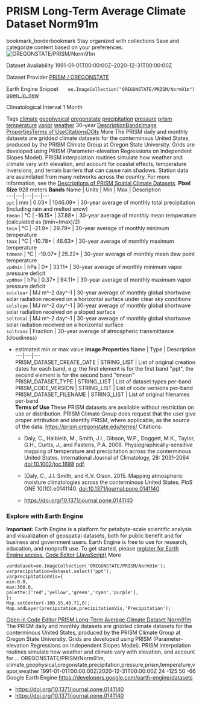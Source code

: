  
#  PRISM Long-Term Average Climate Dataset Norm91m 
bookmark_borderbookmark Stay organized with collections  Save and categorize content based on your preferences.
![OREGONSTATE/PRISM/Norm91m](https://developers.google.com/earth-engine/datasets/images/OREGONSTATE/OREGONSTATE_PRISM_Norm91m_sample.png) 

Dataset Availability
    1991-01-01T00:00:00Z–2020-12-31T00:00:00Z 

Dataset Provider
     [ PRISM / OREGONSTATE ](https://www.prism.oregonstate.edu/) 

Earth Engine Snippet
     `    ee.ImageCollection("OREGONSTATE/PRISM/Norm91m")   ` [ open_in_new ](https://code.earthengine.google.com/?scriptPath=Examples:Datasets/OREGONSTATE/OREGONSTATE_PRISM_Norm91m) 

Climatological Interval
    1 Month 

Tags
     [climate](https://developers.google.com/earth-engine/datasets/tags/climate) [geophysical](https://developers.google.com/earth-engine/datasets/tags/geophysical) [oregonstate](https://developers.google.com/earth-engine/datasets/tags/oregonstate) [precipitation](https://developers.google.com/earth-engine/datasets/tags/precipitation) [pressure](https://developers.google.com/earth-engine/datasets/tags/pressure) [prism](https://developers.google.com/earth-engine/datasets/tags/prism) [temperature](https://developers.google.com/earth-engine/datasets/tags/temperature) [vapor](https://developers.google.com/earth-engine/datasets/tags/vapor) [weather](https://developers.google.com/earth-engine/datasets/tags/weather)
30-year
[Description](https://developers.google.com/earth-engine/datasets/catalog/OREGONSTATE_PRISM_Norm91m#description)[Bands](https://developers.google.com/earth-engine/datasets/catalog/OREGONSTATE_PRISM_Norm91m#bands)[Image Properties](https://developers.google.com/earth-engine/datasets/catalog/OREGONSTATE_PRISM_Norm91m#image-properties)[Terms of Use](https://developers.google.com/earth-engine/datasets/catalog/OREGONSTATE_PRISM_Norm91m#terms-of-use)[Citations](https://developers.google.com/earth-engine/datasets/catalog/OREGONSTATE_PRISM_Norm91m#citations)[DOIs](https://developers.google.com/earth-engine/datasets/catalog/OREGONSTATE_PRISM_Norm91m#dois) More
The PRISM daily and monthly datasets are gridded climate datasets for the conterminous United States, produced by the PRISM Climate Group at Oregon State University.
Grids are developed using PRISM (Parameter-elevation Regressions on Independent Slopes Model). PRISM interpolation routines simulate how weather and climate vary with elevation, and account for coastal effects, temperature inversions, and terrain barriers that can cause rain shadows. Station data are assimilated from many networks across the country. For more information, see the [Descriptions of PRISM Spatial Climate Datasets](https://www.prism.oregonstate.edu/documents/PRISM_datasets.pdf).
**Pixel Size** 928 meters 
**Bands**
Name | Units | Min | Max | Description  
---|---|---|---|---  
`ppt` | mm |  0.03*  |  1046.09*  | 30-year average of monthly total precipitation (including rain and melted snow)  
`tmean` | °C |  -16.15*  |  37.88*  | 30-year average of monthly mean temperature (calculated as (tmin+tmax)/2)  
`tmin` | °C |  -21.9*  |  29.79*  | 30-year average of monthly minimum temperature  
`tmax` | °C |  -10.78*  |  46.63*  | 30-year average of monthly maximum temperature  
`tdmean` | °C |  -19.07*  |  25.22*  | 30-year average of monthly mean dew point temperature  
`vpdmin` | hPa |  0*  |  33.11*  | 30-year average of monthly minimum vapor pressure deficit  
`vpdmax` | hPa |  0.37*  |  94.11*  | 30-year average of monthly maximum vapor pressure deficit  
`solclear` | MJ m^-2 day^-1 | 30-year average of monthly global shortwave solar radiation received on a horizontal surface under clear sky conditions  
`solslope` | MJ m^-2 day^-1 | 30-year average of monthly global shortwave solar radiation received on a sloped surface  
`soltotal` | MJ m^-2 day^-1 | 30-year average of monthly global shortwave solar radiation received on a horizontal surface  
`soltrans` | Fraction | 30-year average of atmospheric transmittance (cloudiness)  
* estimated min or max value 
**Image Properties**
Name | Type | Description  
---|---|---  
PRISM_DATASET_CREATE_DATE | STRING_LIST | List of original creation dates for each band, e.g: the first element is for the first band "ppt", the second element is for the second band "tmean"  
PRISM_DATASET_TYPE | STRING_LIST | List of dataset types per-band  
PRISM_CODE_VERSION | STRING_LIST | List of code versions per-band  
PRISM_DATASET_FILENAME | STRING_LIST | List of original filenames per-band  
**Terms of Use**
These PRISM datasets are available without restriction on use or distribution. PRISM Climate Group does request that the user give proper attribution and identify PRISM, where applicable, as the source of the data. <https://prism.oregonstate.edu/terms/>
Citations:
  * Daly, C., Halbleib, M., Smith, J.I., Gibson, W.P., Doggett, M.K., Taylor, G.H., Curtis, J., and Pasteris, P.A. 2008. Physiographically-sensitive mapping of temperature and precipitation across the conterminous United States. International Journal of Climatology, 28: 2031-2064 [doi:10.1002/joc.1688](https://doi.org/10.1002/joc.1688) [pdf](https://www.prism.oregonstate.edu/documents/pubs/2008intjclim_physiographicMapping_daly.pdf).
  * [Daly, C., J.I. Smith, and K.V. Olson. 2015. Mapping atmospheric moisture climatologies across the conterminous United States. PloS ONE 10(10):e0141140. [doi:10.1371/journal.pone.0141140](https://doi.org/10.1371/journal.pone.0141140).


  * [ https://doi.org/10.1371/journal.pone.0141140 ](https://doi.org/10.1371/journal.pone.0141140)


### Explore with Earth Engine
**Important:** Earth Engine is a platform for petabyte-scale scientific analysis and visualization of geospatial datasets, both for public benefit and for business and government users. Earth Engine is free to use for research, education, and nonprofit use. To get started, please [register for Earth Engine access.](https://console.cloud.google.com/earth-engine)
[Code Editor (JavaScript)](https://developers.google.com/earth-engine/datasets/catalog/OREGONSTATE_PRISM_Norm91m#code-editor-javascript-sample) More
```
vardataset=ee.ImageCollection('OREGONSTATE/PRISM/Norm91m');
varprecipitation=dataset.select('ppt');
varprecipitationVis={
min:0.0,
max:300.0,
palette:['red','yellow','green','cyan','purple'],
};
Map.setCenter(-100.55,40.71,0);
Map.addLayer(precipitation,precipitationVis,'Precipitation');
```
[ Open in Code Editor ](https://code.earthengine.google.com/?scriptPath=Examples:Datasets/OREGONSTATE/OREGONSTATE_PRISM_Norm91m)
[ PRISM Long-Term Average Climate Dataset Norm91m ](https://developers.google.com/earth-engine/datasets/catalog/OREGONSTATE_PRISM_Norm91m)
The PRISM daily and monthly datasets are gridded climate datasets for the conterminous United States, produced by the PRISM Climate Group at Oregon State University. Grids are developed using PRISM (Parameter-elevation Regressions on Independent Slopes Model). PRISM interpolation routines simulate how weather and climate vary with elevation, and account for …
OREGONSTATE/PRISM/Norm91m, climate,geophysical,oregonstate,precipitation,pressure,prism,temperature,vapor,weather 
1991-01-01T00:00:00Z/2020-12-31T00:00:00Z
24 -125 50 -66 
Google Earth Engine
https://developers.google.com/earth-engine/datasets
  * [ https://doi.org/10.1371/journal.pone.0141140 ](https://doi.org/https://www.prism.oregonstate.edu/)
  * [ https://doi.org/10.1371/journal.pone.0141140 ](https://doi.org/https://developers.google.com/earth-engine/datasets/catalog/OREGONSTATE_PRISM_Norm91m)


